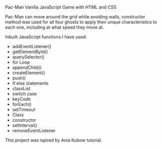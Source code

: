 Pac-Man
Vanilla JavaScript Game with HTML and CSS


Pac-Man can move around the grid while avoiding walls, constructor method was used for all four ghosts to apply their unque characterisitcs to each one, including at what speed they move at. 

Inbuilt JavaScript functions I have used:
- addEventListener()
- getElementById()
- querySelector()
- for Loop
- appendChild()
- createElement()
- push()
- if else statements
- classList
- switch case
- keyCode
- forEach()
- setTimeout
- Class
- constructor
- setInterval()
- removeEventListener

This project was ispired by Ania Kubow tutorial.

